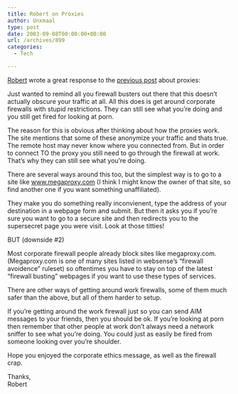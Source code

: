```yaml
---
title: Robert on Proxies
author: Unxmaal
type: post
date: 2003-09-08T00:00:00+00:00
url: /archives/899
categories:
  - Tech

---
```

[Robert][1] wrote a great response to the [previous post][2] about proxies:

Just wanted to remind all you firewall busters out there that this doesn&#8217;t actually obscure your traffic at all. All this does is get around corporate firewalls with stupid restrictions. They can still see what you&#8217;re doing and you still get fired for looking at porn.</p> 

The reason for this is obvious after thinking about how the proxies work. The site mentions that some of these anonymize your traffic and thats true. The remote host may never know where you connected from. But in order to connect TO the proxy you still need to go through the firewall at work. That&#8217;s why they can still see what you&#8217;re doing.

There are several ways around this too, but the simplest way is to go to a site like www.megaproxy.com (I think I might know the owner of that site, so find another one if you want something unaffiliated).

They make you do something really inconvienent, type the address of your destination in a webpage form and submit. But then it asks you if you&#8217;re sure you want to go to a secure site and then redirects you to the supersecret page you were visit. Look at those titties!

BUT (downside #2)

Most corporate firewall people already block sites like megaproxy.com. (Megaproxy.com is one of many sites listed in websense&#8217;s &#8220;firewall avoidence&#8221; ruleset) so oftentimes you have to stay on top of the latest &#8220;firewall busting&#8221; webpages if you want to use these types of services.

There are other ways of getting around work firewalls, some of them much safer than the above, but all of them harder to setup.

If you&#8217;re getting around the work firewall just so you can send AIM messages to your friends, then you should be ok. If you&#8217;re looking at porn then remember that other people at work don&#8217;t always need a network sniffer to see what you&#8217;re doing. You could just as easily be fired from someone looking over you&#8217;re shoulder.

Hope you enjoyed the corporate ethics message, as well as the firewall crap.

Thanks,  
Robert </ul>

 [1]: http://ipsek.net
 [2]: http://unxmaal.com/mt/archives/002357.php#002357